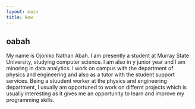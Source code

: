 ```yaml
---
layout: main
title: Now
---
```


## oabah

My name is Ojoniko Nathan Abah. I am presently a student at Murray State University, 
studying computer science. I am also in y junior year and I am minoring in data analytics.
I work on campus with the department of physics and engineering and also as a tutor with
the student support services. Being a stuudent worker at the physics and engineering department,
I usually am opportuned to work on differnt projects which is usually interesting as it gives 
me an opportunity to learn and improve my programming skills. 
